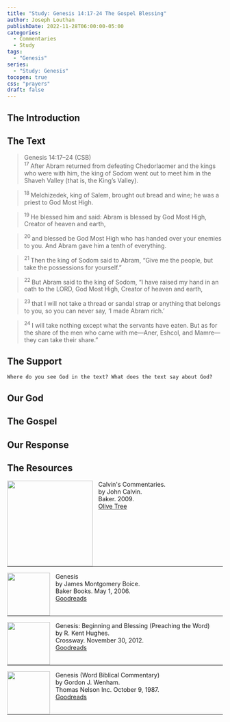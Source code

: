 ```yaml
---
title: "Study: Genesis 14:17-24 The Gospel Blessing"
author: Joseph Louthan
publishDate: 2022-11-28T06:00:00-05:00
categories:
  - Commentaries
  - Study
tags:
  - "Genesis"
series:
  - "Study: Genesis"
tocopen: true
css: "prayers"
draft: false
---
```

## The Introduction

<div style="page-break-after: always;"></div>

## The Text

>Genesis 14:17–24 (CSB)  
><sup> 17 </sup> After Abram returned from defeating Chedorlaomer and the kings who were with him, the king of Sodom went out to meet him in the Shaveh Valley (that is, the King’s Valley). 

><sup> 18 </sup> Melchizedek, king of Salem, brought out bread and wine; he was a priest to God Most High. 

><sup> 19 </sup> He blessed him and said: Abram is blessed by God Most High, Creator of heaven and earth, 

><sup> 20 </sup> and blessed be God Most High who has handed over your enemies to you. And Abram gave him a tenth of everything. 

><sup> 21 </sup> Then the king of Sodom said to Abram, “Give me the people, but take the possessions for yourself.” 

><sup> 22 </sup> But Abram said to the king of Sodom, “I have raised my hand in an oath to the LORD, God Most High, Creator of heaven and earth, 

><sup> 23 </sup> that I will not take a thread or sandal strap or anything that belongs to you, so you can never say, ‘I made Abram rich.’ 

><sup> 24 </sup> I will take nothing except what the servants have eaten. But as for the share of the men who came with me—Aner, Eshcol, and Mamre—they can take their share.”

## The Support

<div style="page-break-after: always;"></div>

```text
Where do you see God in the text? What does the text say about God?
```

## Our God

<div style="page-break-after: always;"></div>

## The Gospel

<div style="page-break-after: always;"></div>

## Our Response

## The Resources

<img src="/images/resources/commentary-calvin-set.png" align="left" width="200" style="padding-right: 10px" />Calvin's Commentaries.  
by John Calvin.  
Baker. 2009.  
[Olive Tree](https://www.olivetree.com/store/product.php?productid=17517)

<p style="clear:both;">

---

<img src="/images/resources/commentary-boice-genesis.jpg" align="left" width="100" style="padding-right: 10px" />Genesis    
by James Montgomery Boice.  
Baker Books. May 1, 2006.  
[Goodreads](https://www.goodreads.com/book/show/1327853.Genesis_Volumes_1_3?ac=1&from_search=true&qid=gvP0fM9zwn&rank=2)

<p style="clear:both;">

---

<img src="/images/resources/commentary-hughes-genesis.jpg" align="left" width="100" style="padding-right: 10px" />Genesis: Beginning and Blessing (Preaching the Word)  
by R. Kent Hughes.  
Crossway. November 30, 2012.  
[Goodreads]()

<p style="clear:both;">

---

<img src="/images/resources/commentary-wenham-genesis.jpg" align="left" width="100" style="padding-right: 10px" />Genesis (Word Biblical Commentary)  
by Gordon J. Wenham.  
Thomas Nelson Inc. October 9, 1987.  
[Goodreads](https://www.goodreads.com/book/show/1813608.Genesis_1_15?ac=1&from_search=true&qid=rTitY4qg9L&rank=1)

<p style="clear:both;">

---

